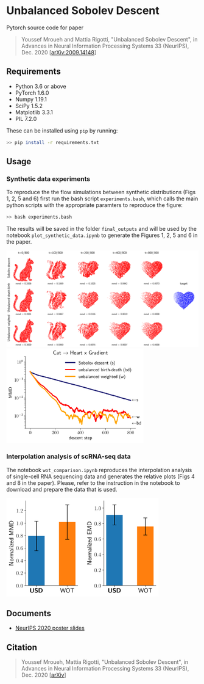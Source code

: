 # Unbalanced Sobolev Descent

Pytorch source code for paper
> Youssef Mroueh and Mattia Rigotti, "Unbalanced Sobolev Descent", in Advances in Neural Information Processing Systems 33 (NeurIPS), Dec. 2020 [[arXiv:2009.14148](https://arxiv.org/abs/2009.14148)]


## Requirements
* Python 3.6 or above
* PyTorch 1.6.0
* Numpy 1.19.1
* SciPy 1.5.2
* Matplotlib 3.3.1
* PIL 7.2.0

These can be installed using `pip` by running:

```bash
>> pip install -r requirements.txt
```

## Usage

### Synthetic data experiments

To reproduce the the flow simulations between synthetic distributions (Figs 1, 2, 5 and 6) first run the bash script `experiments.bash`, which calls the main python scripts with the appropriate paramters to reproduce the figure:

```bash
>> bash experiments.bash
```
The results will be saved in the folder `final_outputs` and will be used by the notebook `plot_synthetic_data.ipynb` to generate the Figures 1, 2, 5 and 6 in the paper.

 <img src="/figs/syn_cat2heart.png" width="800">  
 <img src="/figs/syn_cat2heart_mmd.png" width="360">


### Interpolation analysis of scRNA-seq data

The notebook `wot_comparison.ipynb` reproduces the interpolation analysis of single-cell RNA sequencing data and generates the relative plots (Figs 4 and 8 in the paper). Please, refer to the instruction in the notebook to download and prepare the data that is used. 

 <img src="/figs/wot.png" width="400">  

## Documents
* [NeurIPS 2020 poster slides](https://github.com/IBM/USD/raw/master/docs/neurips2020_slides.pptx)

## Citation
> Youssef Mroueh, Mattia Rigotti, "Unbalanced Sobolev Descent", in Advances in Neural Information Processing Systems 33 (NeurIPS), Dec. 2020 [[arXiv](https://arxiv.org/abs/2009.14148)]
